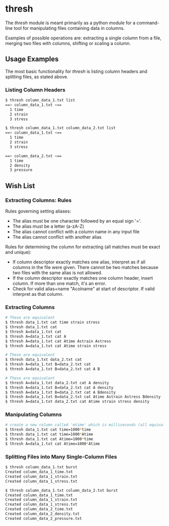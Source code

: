 # thresh

The _thresh_ module is meant primarily as a python module for a command-line tool for manipulating files containing data in columns.

Examples of possible operations are: extracting a single column from a file, merging two files with columns, shifting or scaling a column.


## Usage Examples

The most basic functionality for _thresh_ is listing column headers and splitting files, as stated above.

### Listing Column Headers

```bash
$ thresh column_data_1.txt list
==> column_data_1.txt <==
  1 time
  2 strain
  3 stress
```

```bash
$ thresh column_data_1.txt column_data_2.txt list
==> column_data_1.txt <==
  1 time
  2 strain
  3 stress

==> column_data_2.txt <==
  1 time
  2 density
  3 pressure
```

## Wish List

### Extracting Columns: Rules

Rules governing setting aliases:
* The alias must be one character followed by an equal sign '='.
* The alias must be a letter (a-zA-Z)
* The alias cannot conflict with a column name in any input file
* The alias cannot conflict with another alias

Rules for determining the column for extracting (all matches must be
exact and unique):
* If column descriptor exactly matches one alias, interpret as if all
  columns in the file were given. There cannot be two matches because
  two files with the same alias is not allowed.
* If the column descriptor exactly matches one column header, insert
  column. If more than one match, it's an error.
* Check for valid alias+name "Acolname" at start of descriptor. If valid
  interpret as that column.

### Extracting Columns

```bash
# These are equivalent
$ thresh data_1.txt cat time strain stress
$ thresh data_1.txt cat
$ thresh A=data_1.txt cat
$ thresh A=data_1.txt cat A
$ thresh A=data_1.txt cat Atime Astrain Astress
$ thresh A=data_1.txt cat Atime strain stress

# These are equivalent
$ thresh data_1.txt data_2.txt cat
$ thresh A=data_1.txt B=data_2.txt cat
$ thresh A=data_1.txt B=data_2.txt cat A B

# These are equivalent
$ thresh A=data_1.txt data_2.txt cat A density
$ thresh A=data_1.txt B=data_2.txt cat A density
$ thresh A=data_1.txt B=data_2.txt cat A Bdensity
$ thresh A=data_1.txt B=data_2.txt cat Atime Astrain Astress Bdensity
$ thresh A=data_1.txt data_2.txt cat Atime strain stress density
```

### Manipulating Columns
```bash
# create a new column called 'mtime' which is milliseconds (all equivalent)
$ thresh data_1.txt cat time=1000*time
$ thresh data_1.txt cat time=1000*Atime
$ thresh data_1.txt cat Atime=1000*time
$ thresh A=data_1.txt cat Atime=1000*Atime
```

### Splitting Files into Many Single-Column Files

```bash
$ thresh column_data_1.txt burst
Created column_data_1_time.txt
Created column_data_1_strain.txt
Created column_data_1_stress.txt
```

```bash
$ thresh column_data_1.txt column_data_2.txt burst
Created column_data_1_time.txt
Created column_data_1_strain.txt
Created column_data_1_stress.txt
Created column_data_2_time.txt
Created column_data_2_density.txt
Created column_data_2_pressure.txt
```
